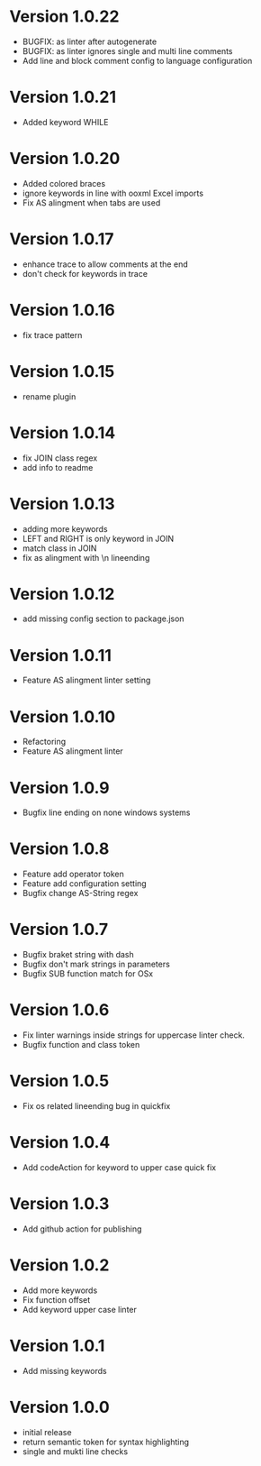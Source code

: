# Version 1.0.22
- BUGFIX: as linter after autogenerate
- BUGFIX: as linter ignores single and multi line comments
- Add line and block comment config to language configuration

# Version 1.0.21
- Added keyword WHILE

# Version 1.0.20
- Added colored braces
- ignore keywords in line with ooxml Excel imports
- Fix AS alingment when tabs are used

# Version 1.0.17
- enhance trace to allow comments at the end
- don't check for keywords in trace

# Version 1.0.16
- fix trace pattern

# Version 1.0.15
- rename plugin

# Version 1.0.14
- fix JOIN class regex
- add info to readme

# Version 1.0.13
- adding more keywords
- LEFT and RIGHT is only keyword in JOIN
- match class in JOIN
- fix as alingment with \n lineending

# Version 1.0.12
- add missing config section to package.json

# Version 1.0.11
- Feature AS alingment linter setting

# Version 1.0.10
- Refactoring
- Feature AS alingment linter

# Version 1.0.9
- Bugfix line ending on none windows systems

# Version 1.0.8
- Feature add operator token
- Feature add configuration setting
- Bugfix change AS-String regex

# Version 1.0.7
- Bugfix braket string with dash
- Bugfix don't mark strings in parameters
- Bugfix SUB function match for OSx

# Version 1.0.6
- Fix linter warnings inside strings for uppercase linter check.
- Bugfix function and class token

# Version 1.0.5
- Fix os related lineending bug in quickfix

# Version 1.0.4
- Add codeAction for keyword to upper case quick fix

# Version 1.0.3
- Add github action for publishing

# Version 1.0.2
- Add more keywords
- Fix function offset
- Add keyword upper case linter

# Version 1.0.1
- Add missing keywords

# Version 1.0.0
- initial release
- return semantic token for syntax highlighting
- single and mukti line checks
